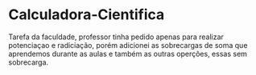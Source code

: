 # Calculadora-Cientifica
Tarefa da faculdade, professor tinha pedido apenas para realizar potenciaçao e radiciação, 
porém adicionei as sobrecargas de soma que aprendemos durante as aulas e também as outras operções,
essas sem sobrecarga.

